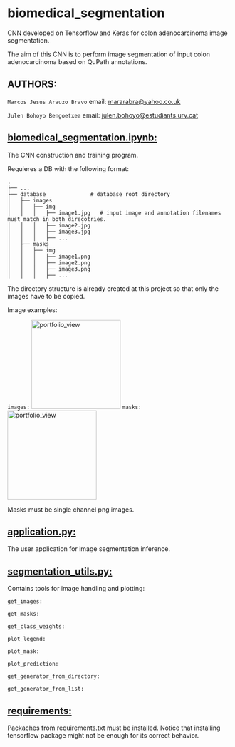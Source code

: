 # biomedical_segmentation
CNN developed on Tensorflow and Keras for colon adenocarcinoma image segmentation.

The aim of this CNN is to perform image segmentation of input colon adenocarcinoma based on QuPath annotations.


## AUTHORS:
```Marcos Jesus Arauzo Bravo``` email: mararabra@yahoo.co.uk

```Julen Bohoyo Bengoetxea``` email: julen.bohoyo@estudiants.urv.cat


## [biomedical_segmentation.ipynb:](https://github.com/julenbhy/biomedical_segmentation/blob/master/tissue_segmentator.ipynb)
The CNN construction and training program.

Requieres a DB with the following format:

    .
    ├── ...
    ├── database              # database root directory
    │   ├── images
    │   │   ├── img
    │   │   │   ├── image1.jpg   # input image and annotation filenames must match in both direcotries.
    │   │   │   ├── image2.jpg
    │   │   │   ├── image3.jpg
    │   │   │   ├── ...
    │   ├── masks
    │   │   ├── img
    │   │   │   ├── image1.png
    │   │   │   ├── image2.png
    │   │   │   ├── image3.png
    │   │   │   ├── ...

The directory structure is already created at this project so that only the images have to be copied.

Image examples:

```images:```
<img width="200" alt="portfolio_view" src="https://github.com/julenbhy/biomedical_segmentation/blob/master/resources/example_image.jpg"> 
```masks:```
<img width="200" alt="portfolio_view" src="https://github.com/julenbhy/biomedical_segmentation/blob/master/resources/example_mask.png">

Masks must be single channel png images.

## [application.py:](https://github.com/julenbhy/biomedical_segmentation/blob/master/application.py)
The user application for image segmentation inference.

## [segmentation_utils.py:](https://github.com/julenbhy/biomedical_segmentation/blob/master/segmentation_utils.py)
Contains tools for image handling and plotting:

```get_images:```

```get_masks:```

```get_class_weights:```

```plot_legend:```

```plot_mask:```

```plot_prediction:```

```get_generator_from_directory:```

```get_generator_from_list:```

## [requirements:](https://github.com/julenbhy/biomedical_segmentation/blob/master/requirements.txt)
Packaches from requirements.txt must be installed. Notice that installing tensorflow package might not be enough for its correct behavior.
